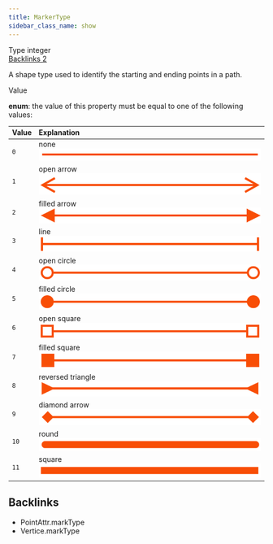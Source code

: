 ```yaml
---
title: MarkerType
sidebar_class_name: show
---
```


<div className="section-badges">

<div className="badge type">
        <span className="label">Type</span>
        <span className="value">integer</span>
      </div>

<a href="#backlinks" className="badge backlinks">
          <span className="label">Backlinks</span>
          <span className="value">2</span>
        </a>

</div>

A shape type used to identify the starting and ending points in a path.

<div className="property-item">

Value

<div className="value-description">

**enum**: the value of this property must be equal to one of the following values:

| Value | Explanation                                                                                                                                                                                                                         |
| :---- | :---------------------------------------------------------------------------------------------------------------------------------------------------------------------------------------------------------------------------------- |
| `0`   | <div className="enum-description">none<div className="enum-images"><img src="https://raw.githubusercontent.com/verygoodgraphics/resource/main/img/vector/Border/markerType_None.png" alt="" /></div></div>                          |
| `1`   | <div className="enum-description">open arrow<div className="enum-images"><img src="https://raw.githubusercontent.com/verygoodgraphics/resource/main/img/vector/Border/markerType_OpenArrow.png" alt="" /></div></div>               |
| `2`   | <div className="enum-description">filled arrow<div className="enum-images"><img src="https://raw.githubusercontent.com/verygoodgraphics/resource/main/img/vector/Border/markerType_FilledArrow.png" alt="" /></div></div>           |
| `3`   | <div className="enum-description">line<div className="enum-images"><img src="https://raw.githubusercontent.com/verygoodgraphics/resource/main/img/vector/Border/markerType_Line.png" alt="" /></div></div>                          |
| `4`   | <div className="enum-description">open circle<div className="enum-images"><img src="https://raw.githubusercontent.com/verygoodgraphics/resource/main/img/vector/Border/markerType_OpenCircle.png" alt="" /></div></div>             |
| `5`   | <div className="enum-description">filled circle<div className="enum-images"><img src="https://raw.githubusercontent.com/verygoodgraphics/resource/main/img/vector/Border/markerType_FilledCircle.png" alt="" /></div></div>         |
| `6`   | <div className="enum-description">open square<div className="enum-images"><img src="https://raw.githubusercontent.com/verygoodgraphics/resource/main/img/vector/Border/markerType_OpenSquare.png" alt="" /></div></div>             |
| `7`   | <div className="enum-description">filled square<div className="enum-images"><img src="https://raw.githubusercontent.com/verygoodgraphics/resource/main/img/vector/Border/markerType_FilledSquare.png" alt="" /></div></div>         |
| `8`   | <div className="enum-description">reversed triangle<div className="enum-images"><img src="https://raw.githubusercontent.com/verygoodgraphics/resource/main/img/vector/Border/markerType_ReversedTriangle.png" alt="" /></div></div> |
| `9`   | <div className="enum-description">diamond arrow<div className="enum-images"><img src="https://raw.githubusercontent.com/verygoodgraphics/resource/main/img/vector/Border/markerType_DiamondArrow.png" alt="" /></div></div>         |
| `10`  | <div className="enum-description">round<div className="enum-images"><img src="https://raw.githubusercontent.com/verygoodgraphics/resource/main/img/vector/Border/markerType_Round.png" alt="" /></div></div>                        |
| `11`  | <div className="enum-description">square<div className="enum-images"><img src="https://raw.githubusercontent.com/verygoodgraphics/resource/main/img/vector/Border/markerType_Square.png" alt="" /></div></div>                      |

</div>

</div>

<div id="backlinks" className="section-backlinks">

<div className="backlinks-title"><h2>Backlinks</h2></div>

<ul className="backlinks-list">

<li className="backlink">
      <Link to='/specs/vectorgraphics/point-attr#marktype'>PointAttr.markType</Link>
      </li>

<li className="backlink">
      <Link to='/specs/vectorgraphics/vertice#marktype'>Vertice.markType</Link>
      </li>

</ul>

</div>
